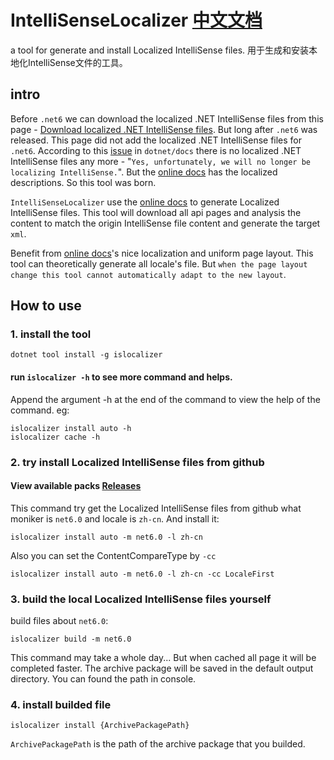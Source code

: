 # IntelliSenseLocalizer [中文文档](./README.zh-cn.md)
a tool for generate and install Localized IntelliSense files. 用于生成和安装本地化IntelliSense文件的工具。

## intro
Before `.net6` we can download the localized .NET IntelliSense files from this page - [Download localized .NET IntelliSense files](https://dotnet.microsoft.com/en-us/download/intellisense). But long after `.net6` was released. This page did not add the localized .NET IntelliSense files for `.net6`. According to this [issue](https://github.com/dotnet/docs/issues/27283) in `dotnet/docs` there is no localized .NET IntelliSense files any more - "`Yes, unfortunately, we will no longer be localizing IntelliSense.`". But the [online docs](https://docs.microsoft.com) has the localized descriptions. So this tool was born.

`IntelliSenseLocalizer` use the [online docs](https://docs.microsoft.com) to generate Localized IntelliSense files. This tool will download all api pages and analysis the content to match the origin IntelliSense file content and generate the target `xml`.

Benefit from [online docs](https://docs.microsoft.com)'s nice localization and uniform page layout. This tool can theoretically generate all locale's file. But `when the page layout change this tool cannot automatically adapt to the new layout`.

## How to use

### 1. install the tool
```shell
dotnet tool install -g islocalizer
```

#### run `islocalizer -h` to see more command and helps.

Append the argument -h at the end of the command to view the help of the command. eg:
```shell
islocalizer install auto -h
islocalizer cache -h
```

### 2. try install Localized IntelliSense files from github

#### View available packs [Releases](https://github.com/stratosblue/IntelliSenseLocalizer/releases)

This command try get the Localized IntelliSense files from github what moniker is `net6.0` and locale is `zh-cn`. And install it:

```shell
islocalizer install auto -m net6.0 -l zh-cn
```
Also you can set the ContentCompareType by `-cc`
```shell
islocalizer install auto -m net6.0 -l zh-cn -cc LocaleFirst
```

### 3. build the local Localized IntelliSense files yourself

build files about `net6.0`:
```shell
islocalizer build -m net6.0
```
This command may take a whole day... But when cached all page it will be completed faster.
The archive package will be saved in the default output directory. You can found the path in console.

### 4. install builded file
```shell
islocalizer install {ArchivePackagePath}
```
`ArchivePackagePath` is the path of the archive package that you builded.
